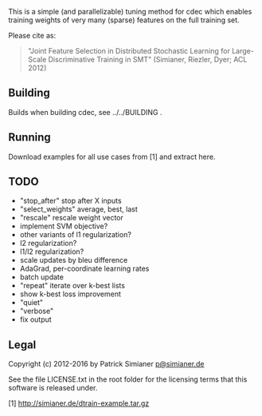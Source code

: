 This is a simple (and parallelizable) tuning method for cdec
which enables training weights of very many (sparse) features
on the full training set.

Please cite as:
>  "Joint Feature Selection in Distributed Stochastic
>   Learning for Large-Scale Discriminative Training in
>   SMT" (Simianer, Riezler, Dyer; ACL 2012)
>

Building
--------
Builds when building cdec, see ../../BUILDING .

Running
-------
Download examples for all use cases from [1] and extract here.

TODO
----
 * "stop_after" stop after X inputs
 * "select_weights" average, best, last
 * "rescale" rescale weight vector
 * implement SVM objective?
 * other variants of l1 regularization?
 * l2 regularization?
 * l1/l2 regularization?
 * scale updates by bleu difference
 * AdaGrad, per-coordinate learning rates
 * batch update
 * "repeat" iterate over k-best lists
 * show k-best loss improvement
 * "quiet"
 * "verbose"
 * fix output

Legal
-----
Copyright (c) 2012-2016 by Patrick Simianer <p@simianer.de>

See the file LICENSE.txt in the root folder for the licensing terms that this
software is released under.


[1] http://simianer.de/dtrain-example.tar.gz


